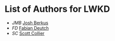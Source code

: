 # List of Authors for LWKD

* *JMB* [Josh Berkus](https://github.com/jberkus)
* *FD* [Fabian Deutch](https://github.com/fabiand)
* *SC* [Scott Collier](https://github.com/scollier)
